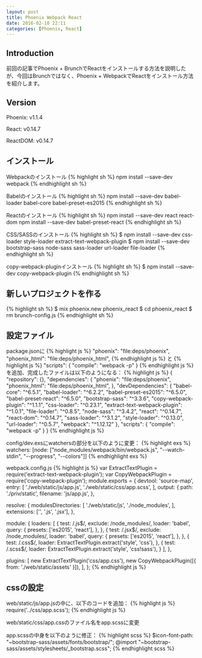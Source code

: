 ```yaml
---
layout: post
title: Phoenix Webpack React
date: 2016-02-10 22:11
categories: [Phoenix, React]
---
```

## Introduction
前回の記事でPhoenix + BrunchでReactをインストールする方法を説明したが、今回はBrunchではなく、Phoenix + WebpackでReactをインストール方法を紹介します。

## Version
Phoenix: v1.1.4

React: v0.14.7

ReactDOM: v0.14.7

## インストール
Webpackのインストール
{% highlight sh %}
npm install --save-dev webpack
{% endhighlight sh %}

Babelのインストール
{% highlight sh %}
npm install --save-dev babel-loader babel-core babel-preset-es2015
{% endhighlight sh %}

Reactのインストール
{% highlight sh %}
npm install --save-dev react react-dom
npm install --save-dev babel-preset-react
{% endhighlight sh %}

CSS/SASSのインストール
{% highlight sh %}
$ npm install --save-dev css-loader style-loader extract-text-webpack-plugin
$ npm install --save-dev bootstrap-sass node-sass sass-loader url-loader file-loader
{% endhighlight sh %}

copy-webpack-pluginインストール
{% highlight sh %}
$ npm install --save-dev copy-webpack-plugin
{% endhighlight sh %}

## 新しいプロジェクトを作る
{% highlight sh %}
$ mix phoenix.new phoenix_react
$ cd phoenix_react
$ rm brunch-config.js
{% endhighlight sh %}

## 設定ファイル
package.jsonに
{% highlight js %}
    "phoenix": "file:deps/phoenix",
    "phoenix_html": "file:deps/phoenix_html",
{% endhighlight js %}
と
{% highlight js %}
  "scripts": {
    "compile": "webpack -p"
  }
{% endhighlight js %}
を追加、完成したファイルは以下のようになる：
{% highlight js %}
{
  "repository": {},
  "dependencies": {
    "phoenix": "file:deps/phoenix",
    "phoenix_html": "file:deps/phoenix_html",
  },
  "devDependencies": {
    "babel-core": "^6.5.1",
    "babel-loader": "^6.2.2",
    "babel-preset-es2015": "^6.5.0",
    "babel-preset-react": "^6.5.0",
    "bootstrap-sass": "^3.3.6",
    "copy-webpack-plugin": "^1.1.1",
    "css-loader": "^0.23.1",
    "extract-text-webpack-plugin": "^1.0.1",
    "file-loader": "^0.8.5",
    "node-sass": "^3.4.2",
    "react": "^0.14.7",
    "react-dom": "^0.14.7",
    "sass-loader": "^3.1.2",
    "style-loader": "^0.13.0",
    "url-loader": "^0.5.7",
    "webpack": "^1.12.12"
  },
  "scripts": {
    "compile": "webpack -p"
  }
}
{% endhighlight js %}

config/dev.exsにwatchersの部分を以下のように変更：
{% highlight exs %}
watchers: [node: ["node_modules/webpack/bin/webpack.js",
                   "--watch-stdin", "--progress", "--colors"]]
{% endhighlight exs %}

webpack.config.js
{% highlight js %}
var ExtractTextPlugin = require('extract-text-webpack-plugin');
var CopyWebpackPlugin = require('copy-webpack-plugin');
module.exports = {
  devtool: 'source-map',
  entry: [
    './web/static/js/app.js',
    './web/static/css/app.scss',
  ],
  output: {
    path: './priv/static',
    filename: 'js/app.js',
  },

  resolve: {
    modulesDirectories: [
      './web/static/js',
      './node_modules',
    ],
    extensions: ['', '.js', '.jsx'],
  },

  module: {
    loaders: [
      {
        test: /\.js$/,
        exclude: /node_modules/,
        loader: 'babel',
        query: {
          presets: ['es2015', 'react'],
        },
      },
      {
        test: /\.jsx$/,
        exclude: /node_modules/,
        loader: 'babel',
        query: {
          presets: ['es2015', 'react'],
        },
      },
      {
        test: /\.css$/,
        loader: ExtractTextPlugin.extract('style', 'css'),
      },
      {
        test: /\.scss$/,
        loader: ExtractTextPlugin.extract('style', 'css!sass'),
      }
    ],
  },

  plugins: [
    new ExtractTextPlugin('css/app.css'),
    new CopyWebpackPlugin([{ from: './web/static/assets' }]),
  ],
};
{% endhighlight js %}

## cssの設定
web/static/js/app.jsの中に、以下のコードを追加：
{% highlight js %}
require('../css/app.scss');
{% endhighlight js %}


web/static/css/app.cssのファイル名をapp.scssに変更

app.scssの中身を以下のように修正：
{% highlight scss %}
$icon-font-path: "~bootstrap-sass/assets/fonts/bootstrap/";
@import "~bootstrap-sass/assets/stylesheets/_bootstrap.scss";
{% endhighlight scss %}


